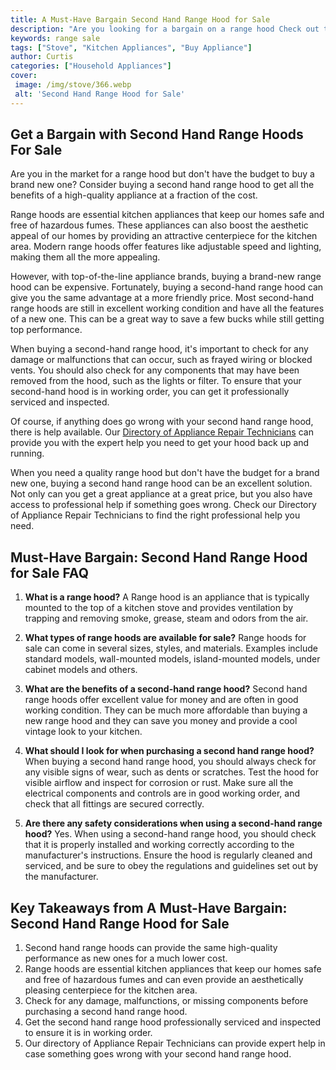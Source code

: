 ```yaml
---
title: A Must-Have Bargain Second Hand Range Hood for Sale
description: "Are you looking for a bargain on a range hood Check out this blog post about a second hand range hood for sale Get the details and make an offer today"
keywords: range sale
tags: ["Stove", "Kitchen Appliances", "Buy Appliance"]
author: Curtis
categories: ["Household Appliances"]
cover: 
 image: /img/stove/366.webp
 alt: 'Second Hand Range Hood for Sale'
---
```

## Get a Bargain with Second Hand Range Hoods For Sale
Are you in the market for a range hood but don't have the budget to buy a brand new one? Consider buying a second hand range hood to get all the benefits of a high-quality appliance at a fraction of the cost.

Range hoods are essential kitchen appliances that keep our homes safe and free of hazardous fumes. These appliances can also boost the aesthetic appeal of our homes by providing an attractive centerpiece for the kitchen area. Modern range hoods offer features like adjustable speed and lighting, making them all the more appealing.

However, with top-of-the-line appliance brands, buying a brand-new range hood can be expensive. Fortunately, buying a second-hand range hood can give you the same advantage at a more friendly price. Most second-hand range hoods are still in excellent working condition and have all the features of a new one. This can be a great way to save a few bucks while still getting top performance.

When buying a second-hand range hood, it's important to check for any damage or malfunctions that can occur, such as frayed wiring or blocked vents. You should also check for any components that may have been removed from the hood, such as the lights or filter. To ensure that your second-hand hood is in working order, you can get it professionally serviced and inspected.

Of course, if anything does go wrong with your second hand range hood, there is help available. Our [Directory of Appliance Repair Technicians](./pages/appliance-repair-technicians) can provide you with the expert help you need to get your hood back up and running.

When you need a quality range hood but don't have the budget for a brand new one, buying a second hand range hood can be an excellent solution. Not only can you get a great appliance at a great price, but you also have access to professional help if something goes wrong. Check our Directory of Appliance Repair Technicians to find the right professional help you need.

## Must-Have Bargain: Second Hand Range Hood for Sale FAQ

1. **What is a range hood?**
A Range hood is an appliance that is typically mounted to the top of a kitchen stove and provides ventilation by trapping and removing smoke, grease, steam and odors from the air. 

2. **What types of range hoods are available for sale?**
Range hoods for sale can come in several sizes, styles, and materials. Examples include standard models, wall-mounted models, island-mounted models, under cabinet models and others. 

3. **What are the benefits of a second-hand range hood?**
Second hand range hoods offer excellent value for money and are often in good working condition. They can be much more affordable than buying a new range hood and they can save you money and provide a cool vintage look to your kitchen. 

4. **What should I look for when purchasing a second hand range hood?**
When buying a second hand range hood, you should always check for any visible signs of wear, such as dents or scratches. Test the hood for visible airflow and inspect for corrosion or rust. Make sure all the electrical components and controls are in good working order, and check that all fittings are secured correctly. 

5. **Are there any safety considerations when using a second-hand range hood?**
Yes. When using a second-hand range hood, you should check that it is properly installed and working correctly according to the manufacturer's instructions. Ensure the hood is regularly cleaned and serviced, and be sure to obey the regulations and guidelines set out by the manufacturer.

## Key Takeaways from A Must-Have Bargain: Second Hand Range Hood for Sale
1. Second hand range hoods can provide the same high-quality performance as new ones for a much lower cost. 
2. Range hoods are essential kitchen appliances that keep our homes safe and free of hazardous fumes and can even provide an aesthetically pleasing centerpiece for the kitchen area. 
3. Check for any damage, malfunctions, or missing components before purchasing a second hand range hood.
4. Get the second hand range hood professionally serviced and inspected to ensure it is in working order.
5. Our directory of Appliance Repair Technicians can provide expert help in case something goes wrong with your second hand range hood.
